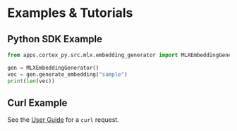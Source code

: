 # Examples & Tutorials

## Python SDK Example
```python
from apps.cortex_py.src.mlx.embedding_generator import MLXEmbeddingGenerator

gen = MLXEmbeddingGenerator()
vec = gen.generate_embedding("sample")
print(len(vec))
```

## Curl Example
See the [User Guide](./user-guide.md#generate-an-embedding-via-api) for a `curl` request.
